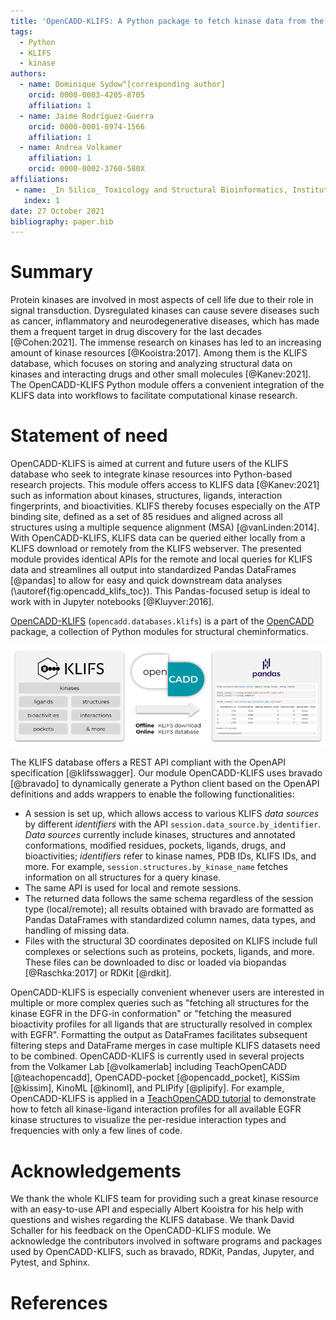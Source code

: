 ```yaml
---
title: 'OpenCADD-KLIFS: A Python package to fetch kinase data from the KLIFS database'
tags:
  - Python
  - KLIFS
  - kinase
authors:
  - name: Dominique Sydow^[corresponding author]
    orcid: 0000-0003-4205-8705
    affiliation: 1
  - name: Jaime Rodríguez-Guerra
    orcid: 0000-0001-8974-1566
    affiliation: 1
  - name: Andrea Volkamer
    affiliation: 1
    orcid: 0000-0002-3760-580X
affiliations:
 - name: _In Silico_ Toxicology and Structural Bioinformatics, Institute of Physiology, Charité – Universitätsmedizin Berlin, corporate member of Freie Universität Berlin and Humboldt-Universität zu Berlin, Augustenburger Platz 1, 13353 Berlin, Germany
   index: 1
date: 27 October 2021
bibliography: paper.bib
---
```


# Summary

Protein kinases are involved in most aspects of cell life due to their role in signal transduction. Dysregulated kinases can cause severe diseases such as cancer, inflammatory and neurodegenerative diseases, which has made them a frequent target in drug discovery for the last decades [@Cohen:2021].
The immense research on kinases has led to an increasing amount of kinase resources [@Kooistra:2017].
Among them is the KLIFS database, which focuses on storing and analyzing structural data on kinases and interacting drugs and other small molecules [@Kanev:2021].
The OpenCADD-KLIFS Python module offers a convenient integration of the KLIFS data into workflows to facilitate computational kinase research.

# Statement of need

OpenCADD-KLIFS is aimed at current and future users of the KLIFS database who seek to 
integrate kinase resources into Python-based research projects.
This module offers access to KLIFS data [@Kanev:2021] such as information about kinases, structures, ligands, 
interaction fingerprints, and bioactivities. 
KLIFS thereby focuses especially on the ATP binding site, defined as a set of 85 residues and aligned across all structures using a multiple sequence alignment (MSA) [@vanLinden:2014].
With OpenCADD-KLIFS, KLIFS data can be queried either locally from a KLIFS download or remotely from the KLIFS webserver. 
The presented module provides identical APIs for the remote and local queries for KLIFS data and streamlines all output into 
standardized Pandas DataFrames [@pandas] to allow for easy and quick downstream data analyses (\autoref{fig:opencadd_klifs_toc}). This Pandas-focused setup is ideal to work with in Jupyter notebooks [@Kluyver:2016]. 

[OpenCADD-KLIFS](https://opencadd.readthedocs.io/en/latest/databases_klifs.html) (``opencadd.databases.klifs``) is a part of the [OpenCADD](https://opencadd.readthedocs.io/) package, a collection of Python modules for structural cheminformatics.

![OpenCADD-KLIFS fetches KLIFS data [@Kanev:2021] offline from a KLIFS download or online from the KLIFS database and formats the output as user-friendly Pandas DataFrames [@pandas].\label{fig:opencadd_klifs_toc}](opencadd_klifs_toc.png)

The KLIFS database offers a REST API compliant with the OpenAPI specification [@klifsswagger]. Our module OpenCADD-KLIFS uses bravado [@bravado] to dynamically generate a Python client based on the OpenAPI definitions and adds wrappers to enable the following functionalities:

- A session is set up, which allows access to various KLIFS *data sources* by different *identifiers* with the API ``session.data_source.by_identifier``. *Data sources* currently include kinases, structures and annotated conformations, modified residues, pockets, ligands, drugs, and bioactivities; *identifiers* refer to kinase names, PDB IDs, KLIFS IDs, and more. For example, ``session.structures.by_kinase_name`` fetches information on all structures for a query kinase.
- The same API is used for local and remote sessions.
- The returned data follows the same schema regardless of the session type (local/remote); all results obtained with bravado are formatted as Pandas DataFrames with standardized column names, data types, and handling of missing data.
- Files with the structural 3D coordinates deposited on KLIFS include full complexes or selections such as proteins, pockets, ligands, and more. These files can be downloaded to disc or loaded via biopandas [@Raschka:2017] or RDKit [@rdkit].

OpenCADD-KLIFS is especially convenient whenever users are interested in multiple or more complex queries such as "fetching all structures for the kinase EGFR in the DFG-in conformation" or "fetching the measured bioactivity profiles for all ligands that are structurally resolved in complex with EGFR". Formatting the output as DataFrames facilitates subsequent filtering steps and DataFrame merges in case multiple KLIFS datasets need to be combined.
OpenCADD-KLIFS is currently used in several projects from the Volkamer Lab [@volkamerlab] including TeachOpenCADD [@teachopencadd], OpenCADD-pocket [@opencadd_pocket], KiSSim [@kissim], KinoML [@kinoml], and PLIPify [@plipify].
For example, OpenCADD-KLIFS is applied in a [TeachOpenCADD tutorial](https://projects.volkamerlab.org/teachopencadd/talktorials/T012_query_klifs.html) to demonstrate how to fetch all kinase-ligand interaction profiles for all available EGFR kinase structures to visualize the per-residue interaction types and frequencies with only a few lines of code.

# Acknowledgements

We thank the whole KLIFS team for providing such a great kinase resource with an easy-to-use API and especially Albert Kooistra for his help with questions and wishes regarding the KLIFS database. 
We thank David Schaller for his feedback on the OpenCADD-KLIFS module.
We acknowledge the contributors involved in software programs and packages used by OpenCADD-KLIFS, such as bravado, RDKit, Pandas, Jupyter, and Pytest, and Sphinx. 

# References